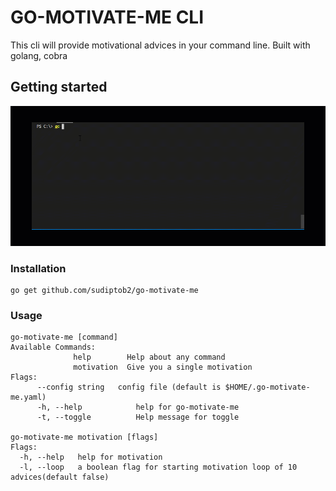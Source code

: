 # GO-MOTIVATE-ME CLI

This cli will provide motivational advices in your command line. Built with
golang, cobra

## Getting started

![Motivate-me demo GIF](demo/go-motivate-me-demo.gif)

### Installation

    go get github.com/sudiptob2/go-motivate-me

### Usage

    go-motivate-me [command]
    Available Commands:
    			  help        Help about any command
    			  motivation  Give you a single motivation
    Flags:
          --config string   config file (default is $HOME/.go-motivate-me.yaml)
    	  -h, --help            help for go-motivate-me
    	  -t, --toggle          Help message for toggle

    go-motivate-me motivation [flags]
    Flags:
      -h, --help   help for motivation
      -l, --loop   a boolean flag for starting motivation loop of 10 advices(default false)
